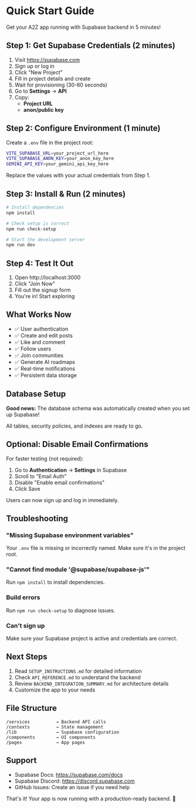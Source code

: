 # Quick Start Guide

Get your A2Z app running with Supabase backend in 5 minutes!

## Step 1: Get Supabase Credentials (2 minutes)

1. Visit https://supabase.com
2. Sign up or log in
3. Click "New Project"
4. Fill in project details and create
5. Wait for provisioning (30-60 seconds)
6. Go to **Settings** → **API**
7. Copy:
   - **Project URL**
   - **anon/public key**

## Step 2: Configure Environment (1 minute)

Create a `.env` file in the project root:

```bash
VITE_SUPABASE_URL=your_project_url_here
VITE_SUPABASE_ANON_KEY=your_anon_key_here
GEMINI_API_KEY=your_gemini_api_key_here
```

Replace the values with your actual credentials from Step 1.

## Step 3: Install & Run (2 minutes)

```bash
# Install dependencies
npm install

# Check setup is correct
npm run check-setup

# Start the development server
npm run dev
```

## Step 4: Test It Out

1. Open http://localhost:3000
2. Click "Join Now"
3. Fill out the signup form
4. You're in! Start exploring

## What Works Now

- ✅ User authentication
- ✅ Create and edit posts
- ✅ Like and comment
- ✅ Follow users
- ✅ Join communities
- ✅ Generate AI roadmaps
- ✅ Real-time notifications
- ✅ Persistent data storage

## Database Setup

**Good news:** The database schema was automatically created when you set up Supabase!

All tables, security policies, and indexes are ready to go.

## Optional: Disable Email Confirmations

For faster testing (not required):

1. Go to **Authentication** → **Settings** in Supabase
2. Scroll to "Email Auth"
3. Disable "Enable email confirmations"
4. Click Save

Users can now sign up and log in immediately.

## Troubleshooting

### "Missing Supabase environment variables"
Your `.env` file is missing or incorrectly named. Make sure it's in the project root.

### "Cannot find module '@supabase/supabase-js'"
Run `npm install` to install dependencies.

### Build errors
Run `npm run check-setup` to diagnose issues.

### Can't sign up
Make sure your Supabase project is active and credentials are correct.

## Next Steps

1. Read `SETUP_INSTRUCTIONS.md` for detailed information
2. Check `API_REFERENCE.md` to understand the backend
3. Review `BACKEND_INTEGRATION_SUMMARY.md` for architecture details
4. Customize the app to your needs

## File Structure

```
/services          → Backend API calls
/contexts          → State management
/lib               → Supabase configuration
/components        → UI components
/pages             → App pages
```

## Support

- Supabase Docs: https://supabase.com/docs
- Supabase Discord: https://discord.supabase.com
- GitHub Issues: Create an issue if you need help

That's it! Your app is now running with a production-ready backend. 🎉
